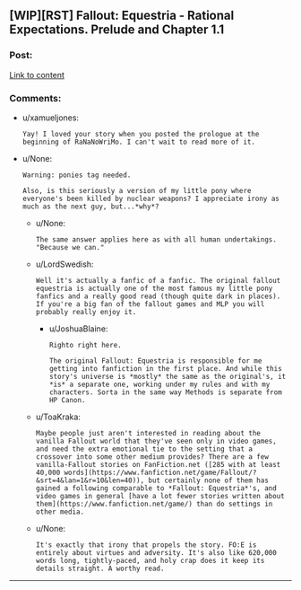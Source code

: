 ## [WIP][RST] Fallout: Equestria - Rational Expectations. Prelude and Chapter 1.1

### Post:

[Link to content](http://www.fimfiction.net/story/187466/fallout-equestria-rational-expectations)

### Comments:

- u/xamueljones:
  ```
  Yay! I loved your story when you posted the prologue at the beginning of RaNaNoWriMo. I can't wait to read more of it.
  ```

- u/None:
  ```
  Warning: ponies tag needed.

  Also, is this seriously a version of my little pony where everyone's been killed by nuclear weapons? I appreciate irony as much as the next guy, but...*why*?
  ```

  - u/None:
    ```
    The same answer applies here as with all human undertakings. "Because we can."
    ```

  - u/LordSwedish:
    ```
    Well it's actually a fanfic of a fanfic. The original fallout equestria is actually one of the most famous my little pony fanfics and a really good read (though quite dark in places). If you're a big fan of the fallout games and MLP you will probably really enjoy it.
    ```

    - u/JoshuaBlaine:
      ```
      Righto right here. 

      The original Fallout: Equestria is responsible for me getting into fanfiction in the first place. And while this story's universe is *mostly* the same as the original's, it *is* a separate one, working under my rules and with my characters. Sorta in the same way Methods is separate from HP Canon.
      ```

  - u/ToaKraka:
    ```
    Maybe people just aren't interested in reading about the vanilla Fallout world that they've seen only in video games, and need the extra emotional tie to the setting that a crossover into some other medium provides? There are a few vanilla-Fallout stories on FanFiction.net ([285 with at least 40,000 words](https://www.fanfiction.net/game/Fallout/?&srt=4&lan=1&r=10&len=40)), but certainly none of them has gained a following comparable to *Fallout: Equestria*'s, and video games in general [have a lot fewer stories written about them](https://www.fanfiction.net/game/) than do settings in other media.
    ```

  - u/None:
    ```
    It's exactly that irony that propels the story. FO:E is entirely about virtues and adversity. It's also like 620,000 words long, tightly-paced, and holy crap does it keep its details straight. A worthy read.
    ```

---

